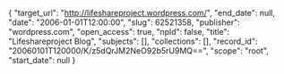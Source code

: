 {
  "target_url": "http://lifeshareproject.wordpress.com/", 
  "end_date": null, 
  "date": "2006-01-01T12:00:00", 
  "slug": 62521358, 
  "publisher": "wordpress.com", 
  "open_access": true, 
  "npld": false, 
  "title": "Lifeshareproject Blog", 
  "subjects": [], 
  "collections": [], 
  "record_id": "20060101T120000/K/z5dQrJM2NeO92b5rU9MQ==", 
  "scope": "root", 
  "start_date": null
}

